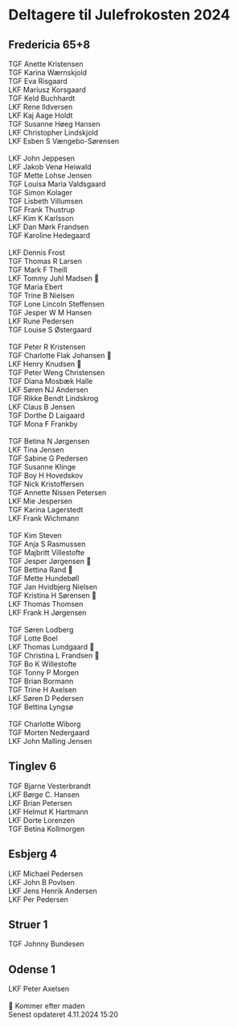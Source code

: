 # Deltagere til Julefrokosten 2024
## Fredericia 65+8
TGF Anette Kristensen <br>
TGF Karina Wærnskjold <br>
TGF Eva Risgaard <br>
LKF Mariusz Korsgaard <br>
TGF Keld Buchhardt <br>
LKF Rene Ildversen <br>
LKF Kaj Aage Holdt <br>
TGF Susanne Høeg Hansen <br>
LKF Christopher Lindskjold <br>
LKF Esben S Vængebo-Sørensen <br>
<br>
LKF John Jeppesen <br>
LKF Jakob Venø Heiwald <br>
TGF Mette Lohse Jensen <br>
TGF Louisa Maria Valdsgaard <br>
TGF Simon Kolager <br>
TGF Lisbeth Villumsen <br>
TGF Frank Thustrup <br>
LKF Kim K Karlsson <br>
LKF Dan Mørk Frandsen <br>
TGF Karoline Hedegaard <br>
<br>
LKF Dennis Frost <br>
TGF Thomas R Larsen <br>
TGF Mark F Theill <br>
LKF Tommy Juhl Madsen 🎋<br>
TGF Maria Ebert <br>
TGF Trine B Nielsen <br>
TGF Lone Lincoln Steffensen <br>
TGF Jesper W M Hansen <br>
LKF Rune Pedersen <br>
TGF Louise S Østergaard <br>
<br>
TGF Peter R Kristensen<br>
TGF Charlotte Flak Johansen 🎋 <br>
LKF Henry Knudsen 🎋<br>
TGF Peter Weng Christensen <br>
TGF Diana Mosbæk Halle <br>
LKF Søren NJ Andersen<br>
TGF Rikke Bendt Lindskrog<br>
LKF Claus B Jensen<br>
TGF Dorthe D Laigaard<br>
TGF Mona F Frankby<br>
<br>
TGF Betina N Jørgensen <br>
LKF Tina Jensen<br>
TGF Sabine G Pedersen<br>
TGF Susanne Klinge<br>
TGF Boy H Hovedskov<br>
TGF Nick Kristoffersen<br>
TGF Annette Nissen Petersen<br>
LKF Mie Jespersen<br>
TGF Karina Lagerstedt<br>
LKF Frank Wichmann<br>
<br>
TGF Kim Steven<br>
TGF Anja S Rasmussen<br>
TGF Majbritt Villestofte<br>
TGF Jesper Jørgensen 🎋<br>
TGF Bettina Rand 🎋<br>
TGF Mette Hundebøll<br>
TGF Jan Hvidbjerg Nielsen<br>
TGF Kristina H Sørensen 🎋<br>
LKF Thomas Thomsen <br>
LKF Frank H Jørgensen<br>
<br>
TGF Søren Lodberg<br>
TGF Lotte Boel<br>
LKF Thomas Lundgaard 🎋<br>
TGF Christina L Frandsen 🎋<br>
TGF Bo K Willestofte <br>
TGF Tonny P Morgen<br>
TGF Brian Bormann<br>
TGF Trine H Axelsen<br>
LKF Søren D Pedersen<br>
TGF Bettina Lyngsø<br>
<br>
TGF Charlotte Wiborg<br>
TGF Morten Nedergaard<br>
LKF John Malling Jensen<br>

## Tinglev 6
TGF Bjarne Vesterbrandt <br>
LKF Børge C. Hansen <br>
LKF Brian Petersen<br>
LKF Helmut K Hartmann<br>
LKF Dorte Lorenzen<br>
TGF Betina Kollmorgen<br>
## Esbjerg 4
LKF Michael Pedersen <br>
LKF John B Povlsen <br>
LKF Jens Henrik Andersen<br>
LKF Per Pedersen<br>
## Struer 1
TGF Johnny Bundesen
## Odense 1
LKF Peter Axelsen
<br>
<br>
🎋 Kommer efter maden <br>
Senest opdateret 4.11.2024 15:20
